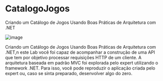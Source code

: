 # CatalogoJogos


Criando um Catálogo de Jogos Usando Boas Práticas de Arquitetura com .NET

![image](https://github.com/AmauriDallOglio/CatalogoJogos/assets/13471113/5f4fba25-1f98-4d4a-9c67-ab0d3f961202)

Criando um Catálogo de Jogos Usando Boas Práticas de Arquitetura com .NET,n este Lab você foi capaz de acompanhar a construção de uma API que tem por objetivo processar requisições HTTP de um cliente. A arquitetura baseada em padrão MVC foi explorada pelo expert utilizando o framework .NET. Para isso, você pode reproduzir o aplicação criada pelo expert ou, caso se sinta preparado, desenvolver algo do zero. 

